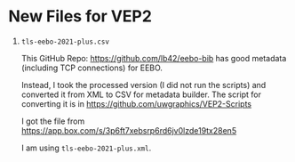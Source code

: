 # New Files for VEP2

1. `tls-eebo-2021-plus.csv`

    This GitHub Repo: https://github.com/lb42/eebo-bib has 
    good metadata (including TCP connections) for EEBO.

    Instead, I took the processed version (I did not run the scripts)
    and converted it from XML to CSV for metadata builder.
    The script for converting it is in https://github.com/uwgraphics/VEP2-Scripts

    I got the file from https://app.box.com/s/3p6ft7xebsrp6rd6jv0lzde19tx28en5 

    I am using `tls-eebo-2021-plus.xml`.